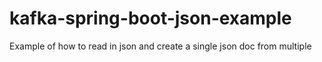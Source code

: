 # kafka-spring-boot-json-example
Example of how to read in json and create a single json doc from multiple
